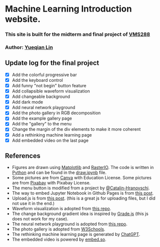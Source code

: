 # Machine Learning Introduction website.

### This site is built for the midterm and final project of [VMS288](https://kalexandrite.github.io/)

### Author: [Yueqian Lin](mailto:yueqian.lin@dukekunshan.edu.cn)

## Update log for the final project

- [x] Add the colorful progressive bar
- [x] Add the keyboard control
- [x] Add funny "not begin" button feature
- [x] Add collapsible waveform visualization
- [x] Add changeable background
- [x] Add dark mode
- [x] Add neural network playground
- [x] Add the photo gallery in RGB decomposition
- [x] Add the example gallery page
- [x] Add the "gallery" to the menu
- [x] Change the margin of the div elements to make it more coherent
- [x] Add a rethinking machine learning page
- [x] Add embedded video on the last page

## References

- Figures are drawn using [Matplotlib](https://matplotlib.org/)
and [RasterIO](https://rasterio.readthedocs.io/en/latest/). The code is written in [Python](https://www.python.org/) and can be found in the [draw.ipynb](https://github.com/linyueqian/ml_intro/blob/master/draw.ipynb) file.
- Some pictures are from [Canva](https://www.canva.com/) with Education License. Some pictures are from [Pixabay](https://pixabay.com/) with Pixabay License.
- The menu button is modified from a project by [@Catalin-Hranovschi](https://codepen.io/Catalin-Hranovschi/pen/ydogWP?editors=1100).
- The way to embed Jupyter Notebook in Github Pages is from [this post](https://elc.github.io/posts/embed-interactive-notebooks/).
- Upload.js is from [this post](https://upload.io/upload-js). (this is a great js for uploading files, but I did not use it in the end.)
- Waveform visualization is adopted from [this repo](https://github.com/gg-1414/music-visualizer).
- The change background gradient idea is inspired by [Grade.js](https://github.com/benhowdle89/grade) (this js does not work for my case).
- The neural network playground is adopted from [this repo](https://github.com/tensorflow/playground).
- The photo gallery is adopted from [W3Schools](https://www.w3schools.com/howto/howto_js_tab_img_gallery.asp).
- The rethinking machine learning page is generated by [ChatGPT](https://openai.com/blog/chatgpt/).
- The embedded video is powered by [embed.so](https://embed.so/).